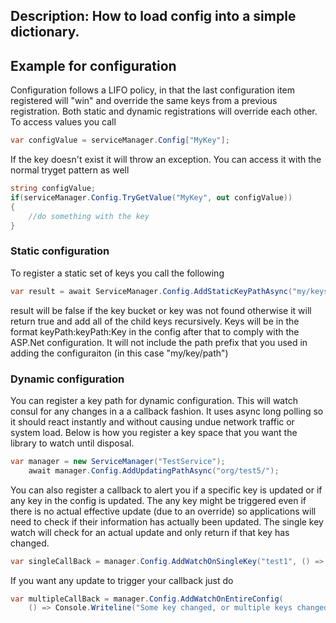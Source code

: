 Description: How to load config into a simple dictionary.
---

## Example for configuration

Configuration follows a LIFO policy, in that the last configuration item registered will "win" and override the same keys from a previous registration. Both static and dynamic registrations will override each other. To access values you call

``` csharp
var configValue = serviceManager.Config["MyKey"];
```
If the key doesn't exist it will throw an exception. You can access it with the normal tryget pattern as well
``` csharp
string configValue;
if(serviceManager.Config.TryGetValue("MyKey", out configValue))
{
	//do something with the key
}
```

### Static configuration

To register a static set of keys you call the following
``` csharp
var result = await ServiceManager.Config.AddStaticKeyPathAsync("my/keys/path");
```
result will be false if the key bucket or key was not found otherwise it will return true and add all of the child keys recursively. Keys will be in the format keyPath:keyPath:Key in the config after that to comply with the ASP.Net configuration. It will not include the path prefix that you used in adding the configuraiton (in this case "my/key/path")

### Dynamic configuration

You can register a key path for dynamic configuration. This will watch consul for any changes in a a callback fashion. It uses async long polling so it should react instantly and without causing undue network traffic or system load.
Below is how you register a key space that you want the library to watch until disposal.

``` csharp
var manager = new ServiceManager("TestService");
    await manager.Config.AddUpdatingPathAsync("org/test5/");
```

You can also register a callback to alert you if a specific key is updated or if any key in the config is updated. The any key might be triggered even if there is no actual effective update (due to an override) so applications will need to check if their information has actually been updated.
The single key watch will check for an actual update and only return if that key has changed.

``` csharp
var singleCallBack = manager.Config.AddWatchOnSingleKey("test1", () => Console.Writeline("Key Changed!");
```

If you want any update to trigger your callback just do

``` csharp
var multipleCallBack = manager.Config.AddWatchOnEntireConfig(
    () => Console.Writeline("Some key changed, or multiple keys changed, or maybe none?");
```